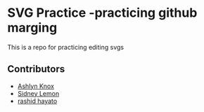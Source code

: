 # SVG Practice -practicing github marging

This is a repo for practicing editing svgs

## Contributors

- [Ashlyn Knox]()
- [Sidney Lemon]()
- [rashid hayato]()
